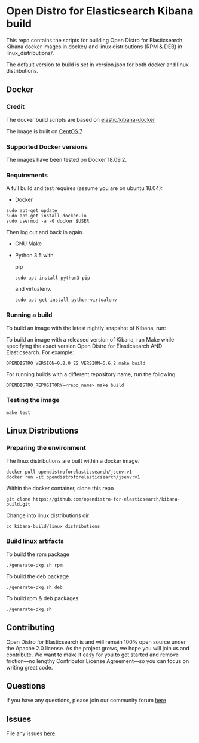  # Open Distro for Elasticsearch Kibana build

This repo contains the scripts for building Open Distro for Elasticsearch Kibana docker images in docker/ and linux distributions (RPM & DEB) in linux_distributions/.

The default version to build is set in version.json for both docker and linux distributions.

## Docker

### Credit

The docker build scripts are based on [elastic/kibana-docker](https://github.com/elastic/kibana-docker/tree/6.5)

The image is built on [CentOS 7](https://github.com/CentOS/sig-cloud-instance-images/blob/CentOS-7/docker/Dockerfile)

### Supported Docker versions

The images have been tested on Docker 18.09.2.

### Requirements

A full build and test requires (assume you are on ubuntu 18.04):

- Docker
```
sudo apt-get update
sudo apt-get install docker.io
sudo usermod -a -G docker $USER
```
Then log out and back in again.

- GNU Make
- Python 3.5 with 

    pip
    ```
    sudo apt install python3-pip
    ```

    and virtualenv.

    ```
    sudo apt-get install python-virtualenv
    ```

### Running a build
To build an image with the latest nightly snapshot of Kibana, run:

To build an image with a released version of Kibana, run Make while specifying the exact version Open Distro for Elasticsearch AND Elasticsearch.
For example:
```
OPENDISTRO_VERSION=0.8.0 ES_VERSION=6.6.2 make build
```

For running builds with a different repository name, run the following
```
OPENDISTRO_REPOSITORY=<repo_name> make build
```

### Testing the image
```
make test
```

## Linux Distributions

### Preparing the environment

The linux distributions are built within a docker image.

```
docker pull opendistroforelasticsearch/jsenv:v1
docker run -it opendistroforelasticsearch/jsenv:v1
```

Within the docker container, clone this repo
```
git clone https://github.com/opendistro-for-elasticsearch/kibana-build.git
```

Change into linux distributions dir
```
cd kibana-build/linux_distributions
```


### Build linux artifacts

To build the rpm package
```
./generate-pkg.sh rpm
```

To build the deb package
```
./generate-pkg.sh deb
```

To build rpm & deb packages
```
./generate-pkg.sh
```

## Contributing

Open Distro for Elasticsearch is and will remain 100% open source under the Apache 2.0 license. As the project grows, we hope you will join us and contribute. We want to make it easy for you to get started and remove friction—no lengthy Contributor License Agreement—so you can focus on writing great code.

## Questions

If you have any questions, please join our community forum [here](https://discuss.opendistrocommunity.dev/)

## Issues

File any issues [here](https://github.com/opendistro-for-elasticsearch/community/issues).
